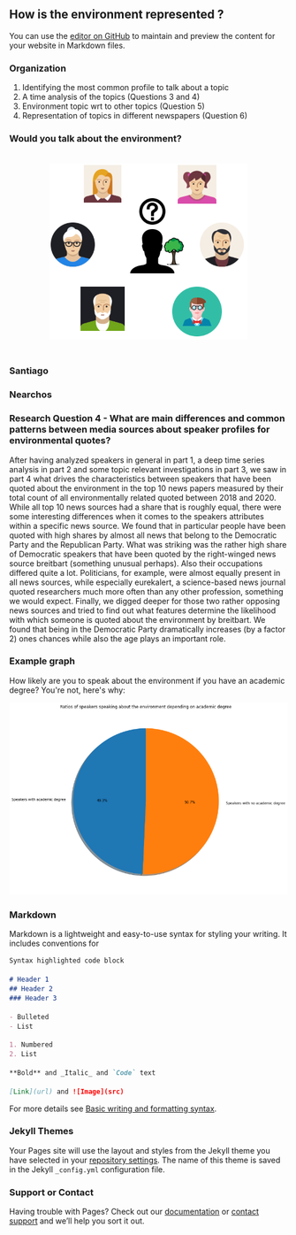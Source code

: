## How is the environment represented ?

You can use the [editor on GitHub](https://github.com/stefnans/ada-2021-project-data-story/edit/gh-pages/index.md) to maintain and preview the content for your website in Markdown files.



### Organization
1. Identifying the most common profile to talk about a topic
2. A time analysis of the topics (Questions 3 and 4)
3. Environment topic wrt to other topics (Question 5)
4. Representation of topics in different newspapers (Question 6)

### Would you talk about the environment?
<p align="center" style="padding:20px;" >
  <img src="resources/unknown_speaker_profile.png" alt="unknown speaker profile"  />
</p>

### Santiago

### Nearchos

### Research Question 4 - What are main differences and common patterns between media sources about speaker profiles for environmental quotes?

After having analyzed speakers in general in part 1, a deep time series analysis in part 2 and some topic relevant investigations in part 3, we saw in part 4 what drives the characteristics between speakers that have been quoted about the environment in the top 10 news papers measured by their total count of all environmentally related quoted between 2018 and 2020. While all top 10 news sources had a share that is roughly equal, there were some interesting differences when it comes to the speakers attributes within a specific news source. We found that in particular people have been quoted with high shares by almost all news that belong to the Democratic Party and the Republican Party. What was striking was the rather high share of Democratic speakers that have been quoted by the right-winged news source breitbart (something unusual perhaps). Also their occupations differed quite a lot. Politicians, for example, were almost equally present in all news sources, while especially eurekalert, a science-based news journal quoted researchers much more often than any other profession, something we would expect. Finally, we digged deeper for those two rather opposing news sources and tried to find out what features determine the likelihood with which someone is quoted about the environment by breitbart. We found that being in the Democratic Party dramatically increases (by a factor 2) ones chances while also the age plays an important role.
### Example graph
How likely are you to speak about the environment if you have an academic degree? You're not, here's why:

![academic degree likeability](resources/academic_degree_ratios.png)

### Markdown

Markdown is a lightweight and easy-to-use syntax for styling your writing. It includes conventions for

```markdown
Syntax highlighted code block

# Header 1
## Header 2
### Header 3

- Bulleted
- List

1. Numbered
2. List

**Bold** and _Italic_ and `Code` text

[Link](url) and ![Image](src)
```

For more details see [Basic writing and formatting syntax](https://docs.github.com/en/github/writing-on-github/getting-started-with-writing-and-formatting-on-github/basic-writing-and-formatting-syntax).

### Jekyll Themes

Your Pages site will use the layout and styles from the Jekyll theme you have selected in your [repository settings](https://github.com/stefnans/ada-2021-project-data-story/settings/pages). The name of this theme is saved in the Jekyll `_config.yml` configuration file.

### Support or Contact

Having trouble with Pages? Check out our [documentation](https://docs.github.com/categories/github-pages-basics/) or [contact support](https://support.github.com/contact) and we’ll help you sort it out.

